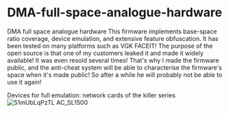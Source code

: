 # DMA-full-space-analogue-hardware
DMA full space analogue hardware
This firmware implements base-space ratio coverage, device emulation, and extensive feature obfuscation.
It has been tested on many platforms such as VGK FACEIT!
The purpose of the open source is that one of my customers leaked it and made it widely available! It was even resold several times! That's why I made the firmware public, and the anti-cheat system will be able to characterise the firmware's space when it's made public! So after a while he will probably not be able to use it again!

Devices for full emulation: network cards of the killer series
![51mUbLqPzTL _AC_SL1500_](https://github.com/user-attachments/assets/d94e34b8-e667-4921-b315-cd5d0c62c7da)
